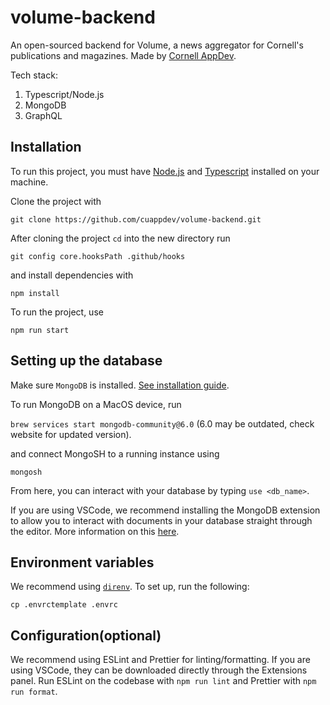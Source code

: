 # volume-backend

An open-sourced backend for Volume, a news aggregator for Cornell's publications
and magazines. Made by [Cornell AppDev](cornellappdev.com).

Tech stack:

1. Typescript/Node.js
2. MongoDB
3. GraphQL

## Installation

To run this project, you must have [Node.js](https://nodejs.org/en/download/) and [Typescript](https://www.typescriptlang.org/docs/handbook/typescript-in-5-minutes.html) installed on your machine.

Clone the project with

`git clone https://github.com/cuappdev/volume-backend.git`

After cloning the project `cd` into the new directory run

`git config core.hooksPath .github/hooks`

and install dependencies with

`npm install`

To run the project, use

`npm run start`

## Setting up the database

Make sure `MongoDB` is installed. [See installation guide](https://docs.mongodb.com/manual/installation/).

To run MongoDB on a MacOS device, run

`brew services start mongodb-community@6.0` (6.0 may be outdated, check website for updated version).

and connect MongoSH to a running instance using

`mongosh`

From here, you can interact with your database by typing `use <db_name>`.

If you are using VSCode, we recommend installing the MongoDB extension to allow you to interact with documents in your database straight through the editor. More information on this [here](https://code.visualstudio.com/docs/azure/mongodb).

## Environment variables

We recommend using [`direnv`](https://direnv.net/). To set up, run the following:

`cp .envrctemplate .envrc`

## Configuration(optional)

We recommend using ESLint and Prettier for linting/formatting. If you are using VSCode, they can be downloaded directly through the Extensions panel. Run ESLint on the codebase with `npm run lint` and Prettier with `npm run format`.
